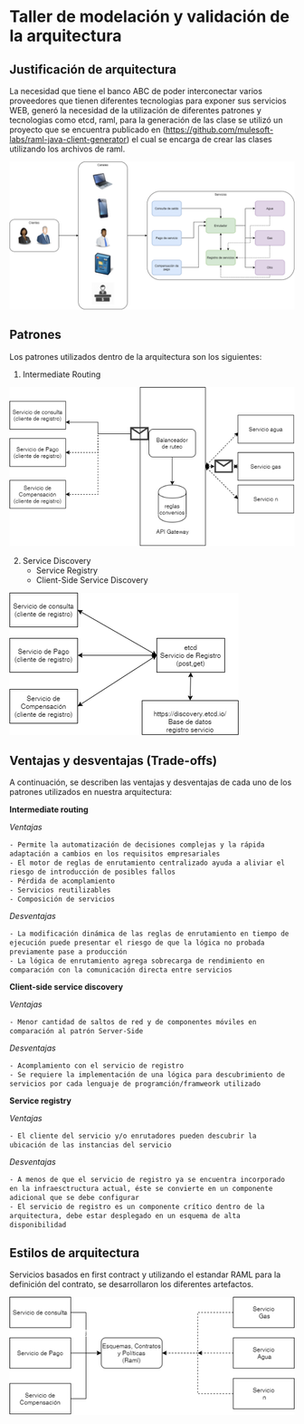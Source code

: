 # Taller de modelación y validación de la arquitectura

## Justificación de arquitectura

La necesidad que tiene el banco ABC de poder interconectar varios proveedores que tienen diferentes tecnologias para exponer sus servicios WEB, generó la necesidad de la utilización de diferentes patrones y tecnologias como etcd, raml, para la generación de las clase se utilizó un proyecto que se encuentra publicado en (https://github.com/mulesoft-labs/raml-java-client-generator) el cual se encarga de crear las clases utilizando los archivos de raml.

![Diagrama de alto nivel](ArquitecturaAltoNivel.png)

## Patrones

Los patrones utilizados dentro de la arquitectura son los siguientes:

1. Intermediate Routing

![Intermediaterouting](Intermediaterouting.png "Patron Intermediaterouting")

2. Service Discovery
   - Service Registry
   - Client-Side Service Discovery

![Registro de servicios](RegistroServicios.png)

## Ventajas y desventajas (Trade-offs)

A continuación, se describen las ventajas y desventajas de cada uno de los patrones utilizados en nuestra arquitectura:

**Intermediate routing**

  *Ventajas*
    
    - Permite la automatización de decisiones complejas y la rápida adaptación a cambios en los requisitos empresariales 
    - El motor de reglas de enrutamiento centralizado ayuda a aliviar el riesgo de introducción de posibles fallos
    - Pérdida de acomplamiento
    - Servicios reutilizables
    - Composición de servicios
    
  *Desventajas*
  
    - La modificación dinámica de las reglas de enrutamiento en tiempo de ejecución puede presentar el riesgo de que la lógica no probada previamente pase a producción
    - La lógica de enrutamiento agrega sobrecarga de rendimiento en comparación con la comunicación directa entre servicios

**Client-side service discovery**

 *Ventajas*
 
    - Menor cantidad de saltos de red y de componentes móviles en comparación al patrón Server-Side
   
 *Desventajas*
 
    - Acomplamiento con el servicio de registro
    - Se requiere la implementación de una lógica para descubrimiento de servicios por cada lenguaje de programción/framweork utilizado 

**Service registry**

 *Ventajas*
 
    - El cliente del servicio y/o enrutadores pueden descubrir la ubicación de las instancias del servicio
    
 *Desventajas*
 
    - A menos de que el servicio de registro ya se encuentra incorporado en la infraesctructura actual, éste se convierte en un componente adicional que se debe configurar
    - El servicio de registro es un componente crítico dentro de la arquitectura, debe estar desplegado en un esquema de alta disponibilidad  
   
## Estilos de arquitectura

Servicios basados en first contract y utilizando el estandar RAML para la definición del contrato, se desarrollaron los diferentes artefactos.

![Raml](raml.png)

